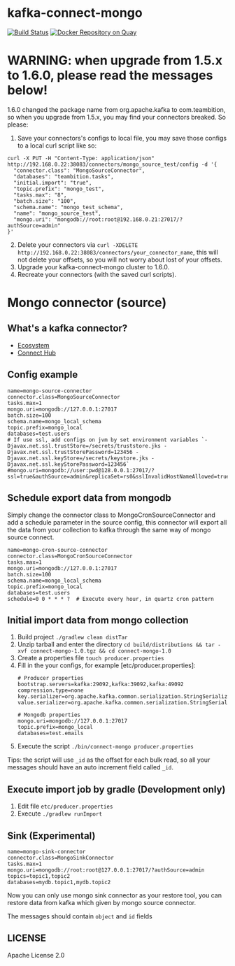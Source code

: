 # kafka-connect-mongo

[![Build Status][travis-image]][travis-url]
[![Docker Repository on Quay](https://quay.io/repository/sailxjx/kafka-connect-mongo/status "Docker Repository on Quay")](https://quay.io/repository/sailxjx/kafka-connect-mongo)

# WARNING: when upgrade from 1.5.x to 1.6.0, please read the messages below!

1.6.0 changed the package name from org.apache.kafka to com.teambition, so when you upgrade from 1.5.x, you may find your connectors breaked. So please: 

1. Save your connectors's configs to local file, you may save those configs to a local curl script like so:
  ```
  curl -X PUT -H "Content-Type: application/json" http://192.168.0.22:38083/connectors/mongo_source_test/config -d '{
    "connector.class": "MongoSourceConnector",
    "databases": "teambition.tasks",
    "initial.import": "true",
    "topic.prefix": "mongo_test",
    "tasks.max": "8",
    "batch.size": "100",
    "schema.name": "mongo_test_schema",
    "name": "mongo_source_test",
    "mongo.uri": "mongodb://root:root@192.168.0.21:27017/?authSource=admin"
  }'
  ```
2. Delete your connectors via `curl -XDELETE http://192.168.0.22:38083/connectors/your_connector_name`, this will not delete your offsets, so you will not worry about lost of your offsets.
3. Upgrade your kafka-connect-mongo cluster to 1.6.0.
4. Recreate your connectors (with the saved curl scripts).

# Mongo connector (source)

## What's a kafka connector?

* [Ecosystem](https://cwiki.apache.org/confluence/display/KAFKA/Ecosystem)
* [Connect Hub](http://www.confluent.io/product/connectors)

## Config example

```properties
name=mongo-source-connector
connector.class=MongoSourceConnector
tasks.max=1
mongo.uri=mongodb://127.0.0.1:27017
batch.size=100
schema.name=mongo_local_schema
topic.prefix=mongo_local
databases=test.users
# If use ssl, add configs on jvm by set environment variables `-Djavax.net.ssl.trustStore=/secrets/truststore.jks -Djavax.net.ssl.trustStorePassword=123456 -Djavax.net.ssl.keyStore=/secrets/keystore.jks -Djavax.net.ssl.keyStorePassword=123456`
#mongo.uri=mongodb://user:pwd@128.0.0.1:27017/?ssl=true&authSource=admin&replicaSet=rs0&sslInvalidHostNameAllowed=true
```

## Schedule export data from mongodb

Simply change the connector class to MongoCronSourceConnector and add a schedule parameter in the source config,
this connector will export all the data from your collection to kafka through the same way of mongo source connect. 

```properties
name=mongo-cron-source-connector
connector.class=MongoCronSourceConnector
tasks.max=1
mongo.uri=mongodb://127.0.0.1:27017
batch.size=100
schema.name=mongo_local_schema
topic.prefix=mongo_local
databases=test.users
schedule=0 0 * * * ?  # Execute every hour, in quartz cron pattern
```

## Initial import data from mongo collection

1. Build project `./gradlew clean distTar`
2. Unzip tarball and enter the directory `cd build/distributions && tar -xvf connect-mongo-1.0.tgz && cd connect-mongo-1.0`
3. Create a properties file `touch producer.properties`
4. Fill in the your configs, for example [etc/producer.properties]:
    ```properties
    # Producer properties
    bootstrap.servers=kafka:29092,kafka:39092,kafka:49092
    compression.type=none
    key.serializer=org.apache.kafka.common.serialization.StringSerializer
    value.serializer=org.apache.kafka.common.serialization.StringSerializer
    
    # Mongodb properties
    mongo.uri=mongodb://127.0.0.1:27017
    topic.prefix=mongo_local
    databases=test.emails
    ```
5. Execute the script `./bin/connect-mongo producer.properties`

Tips: the script will use `_id` as the offset for each bulk read, 
so all your messages should have an auto increment field called `_id`.

## Execute import job by gradle (Development only)

1. Edit file `etc/producer.properties`
2. Execute `./gradlew runImport`

## Sink (Experimental)

```properties
name=mongo-sink-connector
connector.class=MongoSinkConnector
tasks.max=1
mongo.uri=mongodb://root:root@127.0.0.1:27017/?authSource=admin
topics=topic1,topic2
databases=mydb.topic1,mydb.topic2
```

Now you can only use mongo sink connector as your restore tool, 
you can restore data from kafka which given by mongo source connector.
 
The messages should contain `object` and `id` fields

## LICENSE

Apache License 2.0

[travis-url]: https://travis-ci.org/teambition/kafka-connect-mongo
[travis-image]: http://img.shields.io/travis/teambition/kafka-connect-mongo.svg
